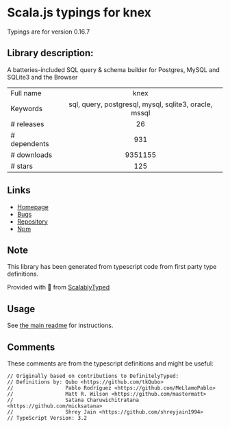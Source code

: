 
# Scala.js typings for knex

Typings are for version 0.16.7

## Library description:
A batteries-included SQL query & schema builder for Postgres, MySQL and SQLite3 and the Browser

|                    |                 |
| ------------------ | :-------------: |
| Full name          | knex |
| Keywords           | sql, query, postgresql, mysql, sqlite3, oracle, mssql |
| # releases         | 26 |
| # dependents       | 931 |
| # downloads        | 9351155 |
| # stars            | 125 |

## Links
- [Homepage](https://knexjs.org)
- [Bugs](https://github.com/tgriesser/knex/issues)
- [Repository](https://github.com/tgriesser/knex)
- [Npm](https://www.npmjs.com/package/knex)
    


## Note
This library has been generated from typescript code from first party type definitions.

Provided with :purple_heart: from [ScalablyTyped](https://github.com/oyvindberg/ScalablyTyped)

## Usage
See [the main readme](../../readme.md) for instructions.

## Comments

These comments are from the typescript definitions and might be useful:
```
// Originally based on contributions to DefinitelyTyped:
// Definitions by: Qubo <https://github.com/tkQubo>
//                 Pablo Rodríguez <https://github.com/MeLlamoPablo>
//                 Matt R. Wilson <https://github.com/mastermatt>
//                 Satana Charuwichitratana <https://github.com/micksatana>
//                 Shrey Jain <https://github.com/shreyjain1994>
// TypeScript Version: 3.2

```

